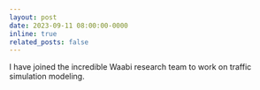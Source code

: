```yaml
---
layout: post
date: 2023-09-11 08:00:00-0000
inline: true
related_posts: false
---
```


I have joined the incredible Waabi research team to work on traffic simulation modeling.